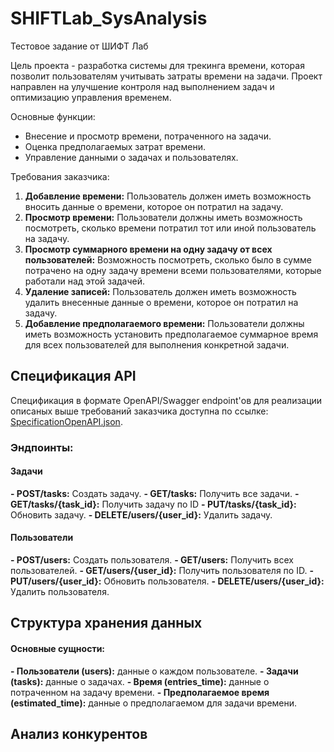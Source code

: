 # SHIFTLab_SysAnalysis
Тестовое задание от ШИФТ Лаб

Цель проекта - разработка системы для трекинга времени, которая позволит пользователям учитывать затраты времени на задачи. Проект направлен на улучшение контроля над выполнением задач и оптимизацию управления временем.

Основные функции:
- Внесение и просмотр времени, потраченного на задачи.
- Оценка предполагаемых затрат времени.
- Управление данными о задачах и пользователях.

Требования заказчика:
1. **Добавление времени:** Пользователь должен иметь возможность вносить данные о времени, которое он потратил на задачу.
2. **Просмотр времени:** Пользователи должны иметь возможность посмотреть, сколько времени потратил тот или иной пользователь на задачу.
3. **Просмотр суммарного времени на одну задачу от всех пользователей:** Возможность посмотреть, сколько было в сумме потрачено на одну задачу времени всеми пользователями, которые работали над этой задачей.
4. **Удаление записей:** Пользователь должен иметь возможность удалить внесенные данные о времени, которое он потратил на задачу.
5. **Добавление предполагаемого времени:** Пользователи должны иметь возможность установить предполагаемое суммарное время для всех пользователей для выполнения конкретной задачи.


## Спецификация API
Спецификация в формате OpenAPI/Swagger endpoint'ов для реализации описаных выше требований заказчика доступна по ссылке: [SpecificationOpenAPI.json](https://github.com/dadashasha/SHIFTLab_SysAnalysis/blob/main/SpecificationOpenAPI.json).

### Эндпоинты:
#### Задачи
**- POST/tasks:** Создать задачу.
**- GET/tasks:** Получить все задачи.
**- GET/tasks/{task_id}:** Получить задачу по ID
**- PUT/tasks/{task_id}:** Обновить задачу.
**- DELETE/users/{user_id}:** Удалить задачу.

#### Пользователи
**- POST/users:** Создать пользователя.
**- GET/users:** Получить всех пользователей.
**- GET/users/{user_id}:** Получить пользователя по ID.
**- PUT/users/{user_id}:** Обновить пользователя.
**- DELETE/users/{user_id}:** Удалить пользователя.

## Структура хранения данных
#### Основные сущности:
**- Пользователи (users):** данные о каждом пользователе.
**- Задачи (tasks):** данные о задачах.
**- Время (entries_time):** данные о потраченном на задачу времени.
**- Предполагаемое время (estimated_time):** данные о предполагаемом для задачи времени.

## Анализ конкурентов
